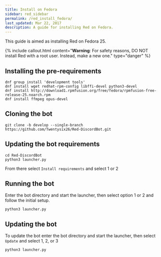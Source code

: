```yaml
---
title: Install on Fedora
sidebar: red_sidebar
permalink: /red_install_fedora/
last_updated: Mar 22, 2017
description: A guide for installing Red on Fedora.
---
```


This guide is aimed as installing Red on Fedora 25.

{% include callout.html content="**Warning**: For safety reasons, DO NOT install Red with a root user. Instead, make a new one." type="danger" %}

## Installing the pre-requirements

```
dnf group install 'development tools'
dnf install wget redhat-rpm-config libffi-devel python3-devel
dnf install http://download1.rpmfusion.org/free/fedora/rpmfusion-free-release-25.noarch.rpm
dnf install ffmpeg opus-devel
```

## Cloning the bot

```
git clone -b develop --single-branch https://github.com/Twentysix26/Red-DiscordBot.git
```

## Updating the bot requirements

```
cd Red-DiscordBot
python3 launcher.py
```
From there select ``Install requirements`` and select 1 or 2

## Running the bot

Enter the bot directory and start the launcher, then select option 1 or 2 and follow the initial setup.
```
python3 launcher.py
```

## Updating the bot

To update the bot enter the bot directory and start the launcher,  then select ``Update`` and select 1, 2, or 3
```
python3 launcher.py
```